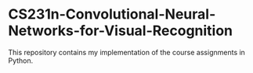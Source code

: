 # CS231n-Convolutional-Neural-Networks-for-Visual-Recognition
This repository contains my implementation of the course assignments in Python. 
